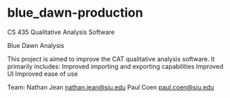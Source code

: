 # blue_dawn-production
CS 435 Qualitative Analysis Software

Blue Dawn Analysis

This project is aimed to improve the CAT qualitative analysis software.
It primarily includes:
    Improved importing and exporting capabilities
    Improved UI
    Improved ease of use
    
Team:
    Nathan Jean  nathan.jean@siu.edu
    Paul Coen    paul.coen@siu.edu

